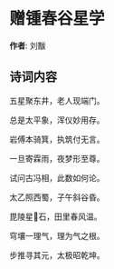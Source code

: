 # 赠锺春谷星学

**作者**: 刘黻

## 诗词内容

五星聚东井，老人现端门。

总是太平象，浑仪妙用存。

岩傅本骑箕，执筑付无言。

一旦寄霖雨，夜梦形至尊。

试问古冯相，此数如何论。

太乙照西蜀，子午斜谷昏。

毘陵星𫕥石，田里春风温。

穹壤一理气，理为气之根。

步推寻其元，太极昭乾坤。


